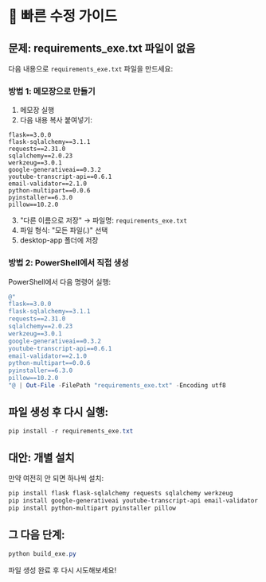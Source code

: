 # 🚀 빠른 수정 가이드

## 문제: requirements_exe.txt 파일이 없음

다음 내용으로 `requirements_exe.txt` 파일을 만드세요:

### 방법 1: 메모장으로 만들기
1. 메모장 실행
2. 다음 내용 복사 붙여넣기:

```
flask==3.0.0
flask-sqlalchemy==3.1.1
requests==2.31.0
sqlalchemy==2.0.23
werkzeug==3.0.1
google-generativeai==0.3.2
youtube-transcript-api==0.6.1
email-validator==2.1.0
python-multipart==0.0.6
pyinstaller==6.3.0
pillow==10.2.0
```

3. "다른 이름으로 저장" → 파일명: `requirements_exe.txt`
4. 파일 형식: "모든 파일(*.*)" 선택
5. desktop-app 폴더에 저장

### 방법 2: PowerShell에서 직접 생성
PowerShell에서 다음 명령어 실행:

```powershell
@"
flask==3.0.0
flask-sqlalchemy==3.1.1
requests==2.31.0
sqlalchemy==2.0.23
werkzeug==3.0.1
google-generativeai==0.3.2
youtube-transcript-api==0.6.1
email-validator==2.1.0
python-multipart==0.0.6
pyinstaller==6.3.0
pillow==10.2.0
"@ | Out-File -FilePath "requirements_exe.txt" -Encoding utf8
```

## 파일 생성 후 다시 실행:

```powershell
pip install -r requirements_exe.txt
```

## 대안: 개별 설치

만약 여전히 안 되면 하나씩 설치:

```powershell
pip install flask flask-sqlalchemy requests sqlalchemy werkzeug
pip install google-generativeai youtube-transcript-api email-validator
pip install python-multipart pyinstaller pillow
```

## 그 다음 단계:

```powershell
python build_exe.py
```

파일 생성 완료 후 다시 시도해보세요!